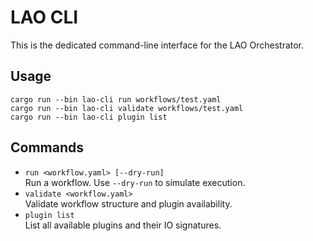 # LAO CLI

This is the dedicated command-line interface for the LAO Orchestrator.

## Usage

```
cargo run --bin lao-cli run workflows/test.yaml
cargo run --bin lao-cli validate workflows/test.yaml
cargo run --bin lao-cli plugin list
```

## Commands
- `run <workflow.yaml> [--dry-run]`  
  Run a workflow. Use `--dry-run` to simulate execution.
- `validate <workflow.yaml>`  
  Validate workflow structure and plugin availability.
- `plugin list`  
  List all available plugins and their IO signatures. 